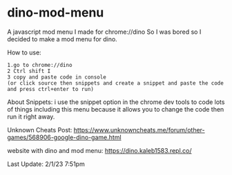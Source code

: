 # dino-mod-menu
A javascript mod menu I made for chrome://dino
So I was bored so I decided to make a mod menu for dino.

How to use:
```
1.go to chrome://dino 
2 Ctrl shift I 
3 copy and paste code in console 
(or click source then snippets and create a snippet and paste the code and press ctrl+enter to run)
```
About Snippets: i use the snippet option in the chrome dev tools to code lots of things including this menu because it allows you to change the code then run it right away.

Unknown Cheats Post: https://www.unknowncheats.me/forum/other-games/568906-google-dino-game.html

website with dino and mod menu: https://dino.kaleb1583.repl.co/

Last Update: 2/1/23 7:51pm
